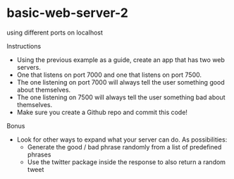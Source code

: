 # basic-web-server-2
using different ports on localhost

Instructions

* Using the previous example as a guide, create an app that has two web servers.
* One that listens on port 7000 and one that listens on port 7500.
* The one listening on port 7000 will always tell the user something good about themselves.
* The one listening on 7500 will always tell the user something bad about themselves.
* Make sure you create a Github repo and commit this code!

Bonus

* Look for other ways to expand what your server can do. As possibilities:
  * Generate the good / bad phrase randomly from a list of predefined phrases
  * Use the twitter package inside the response to also return a random tweet
